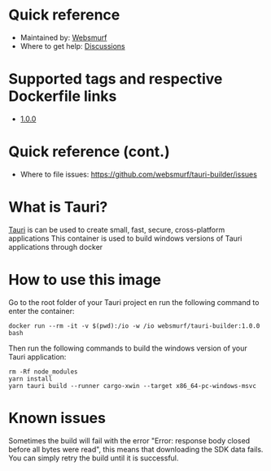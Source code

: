# Quick reference

* Maintained by: [Websmurf](https://github.com/websmurf)
* Where to get help: [Discussions](https://github.com/websmurf/tauri-builder/discussions)

# Supported tags and respective Dockerfile links

* [1.0.0](https://github.com/websmurf/beanstalkd-docker/blob/main/Dockerfile)

# Quick reference (cont.)

* Where to file issues: https://github.com/websmurf/tauri-builder/issues

# What is Tauri?

[Tauri](https://tauri.app/) is can be used to create small, fast, secure, cross-platform applications
This container is used to build windows versions of Tauri applications through docker

# How to use this image

Go to the root folder of your Tauri project en run the following command to enter the container:

    docker run --rm -it -v $(pwd):/io -w /io websmurf/tauri-builder:1.0.0 bash

Then run the following commands to build the windows version of your Tauri application:

    rm -Rf node_modules
    yarn install
    yarn tauri build --runner cargo-xwin --target x86_64-pc-windows-msvc

# Known issues

Sometimes the build will fail with the error "Error: response body closed before all bytes were read", 
this means that downloading the SDK data fails. You can simply retry the build until it is successful.
